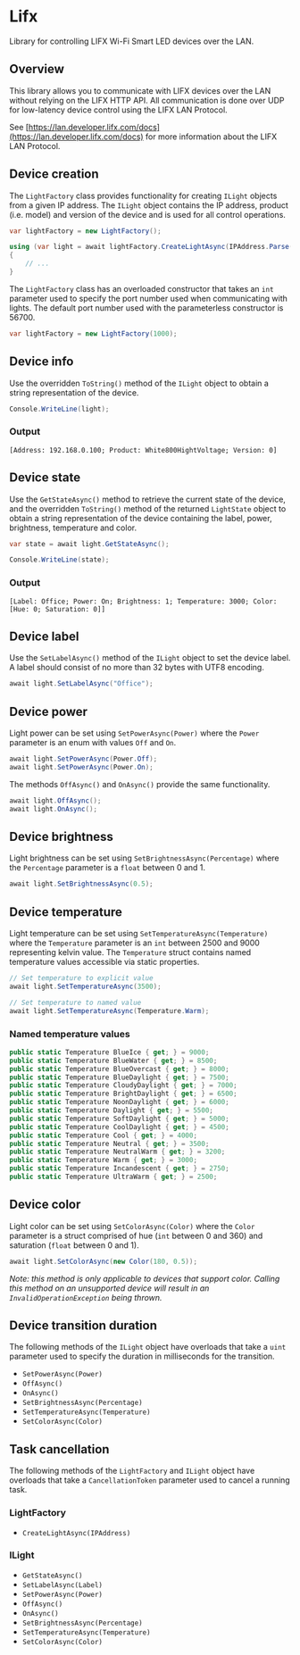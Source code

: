 # Lifx
Library for controlling LIFX Wi-Fi Smart LED devices over the LAN.

## Overview
This library allows you to communicate with LIFX devices over the LAN without relying on the LIFX HTTP API.
All communication is done over UDP for low-latency device control using the LIFX LAN Protocol.

See [https://lan.developer.lifx.com/docs](https://lan.developer.lifx.com/docs) for more information about the LIFX LAN
Protocol.

## Device creation
The `LightFactory` class provides functionality for creating `ILight` objects from a given IP address. The `ILight`
object contains the IP address, product (i.e. model) and version of the device and is used for all control operations.

```csharp
var lightFactory = new LightFactory();

using (var light = await lightFactory.CreateLightAsync(IPAddress.Parse("192.168.0.100")))
{
	// ...
}
```

The `LightFactory` class has an overloaded constructor that takes an `int` parameter used to specify the port number
used when communicating with lights. The default port number used with the parameterless constructor is 56700.

```csharp
var lightFactory = new LightFactory(1000);
```

## Device info
Use the overridden `ToString()` method of the `ILight` object to obtain a string representation of the device.

```csharp
Console.WriteLine(light);
```

### Output
`[Address: 192.168.0.100; Product: White800HightVoltage; Version: 0]`

## Device state
Use the `GetStateAsync()` method to retrieve the current state of the device, and the overridden `ToString()` method of
the returned `LightState` object to obtain a string representation of the device containing the label, power,
brightness, temperature and color.

```csharp
var state = await light.GetStateAsync();

Console.WriteLine(state);
```

### Output
`[Label: Office; Power: On; Brightness: 1; Temperature: 3000; Color: [Hue: 0; Saturation: 0]]`

## Device label
Use the `SetLabelAsync()` method of the `ILight` object to set the device label. A label should consist of no more than
32 bytes with UTF8 encoding.

```csharp
await light.SetLabelAsync("Office");
```

## Device power
Light power can be set using `SetPowerAsync(Power)` where the `Power` parameter is an enum with values `Off` and `On`.

```csharp
await light.SetPowerAsync(Power.Off);
await light.SetPowerAsync(Power.On);
```

The methods `OffAsync()` and `OnAsync()` provide the same functionality.

```csharp
await light.OffAsync();
await light.OnAsync();
```

## Device brightness
Light brightness can be set using `SetBrightnessAsync(Percentage)` where the `Percentage` parameter is a `float` between
0 and 1.

```csharp
await light.SetBrightnessAsync(0.5);
```

## Device temperature
Light temperature can be set using `SetTemperatureAsync(Temperature)` where the `Temperature` parameter is an `int`
between 2500 and 9000 representing kelvin value. The `Temperature` struct contains named temperature values accessible
via static properties.

```csharp
// Set temperature to explicit value
await light.SetTemperatureAsync(3500);

// Set temperature to named value
await light.SetTemperatureAsync(Temperature.Warm);
```

### Named temperature values
```csharp
public static Temperature BlueIce { get; } = 9000;
public static Temperature BlueWater { get; } = 8500;
public static Temperature BlueOvercast { get; } = 8000;
public static Temperature BlueDaylight { get; } = 7500;
public static Temperature CloudyDaylight { get; } = 7000;
public static Temperature BrightDaylight { get; } = 6500;
public static Temperature NoonDaylight { get; } = 6000;
public static Temperature Daylight { get; } = 5500;
public static Temperature SoftDaylight { get; } = 5000;
public static Temperature CoolDaylight { get; } = 4500;
public static Temperature Cool { get; } = 4000;
public static Temperature Neutral { get; } = 3500;
public static Temperature NeutralWarm { get; } = 3200;
public static Temperature Warm { get; } = 3000;
public static Temperature Incandescent { get; } = 2750;
public static Temperature UltraWarm { get; } = 2500;
```

## Device color
Light color can be set using `SetColorAsync(Color)` where the `Color` parameter is a struct comprised of hue
(`int` between 0 and 360) and saturation (`float` between 0 and 1).

```csharp
await light.SetColorAsync(new Color(180, 0.5));
```

_Note: this method is only applicable to devices that support color. Calling this method on an unsupported device
will result in an `InvalidOperationException` being thrown._

## Device transition duration
The following methods of the `ILight` object have overloads that take a `uint` parameter used to specify the duration in
milliseconds for the transition.

* `SetPowerAsync(Power)`
* `OffAsync()`
* `OnAsync()`
* `SetBrightnessAsync(Percentage)`
* `SetTemperatureAsync(Temperature)`
* `SetColorAsync(Color)`

## Task cancellation
The following methods of the `LightFactory` and `ILight` object have overloads that take a `CancellationToken` parameter
used to cancel a running task.

### LightFactory
* `CreateLightAsync(IPAddress)`

### ILight
* `GetStateAsync()`
* `SetLabelAsync(Label)`
* `SetPowerAsync(Power)`
* `OffAsync()`
* `OnAsync()`
* `SetBrightnessAsync(Percentage)`
* `SetTemperatureAsync(Temperature)`
* `SetColorAsync(Color)`
